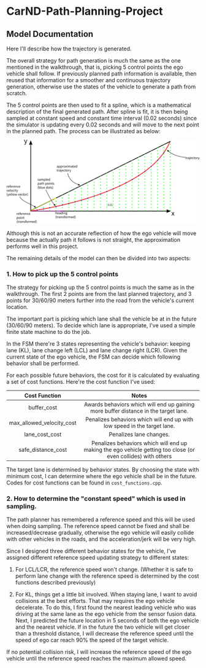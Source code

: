 # CarND-Path-Planning-Project
[//]: # (Image References)
[sampling]: ./figures/sampling.png
## Model Documentation

Here I'll describe how the trajectory is generated.

The overall strategy for path generation is much the same as the one mentioned in the walkthrough, that is, 
picking 5 control points the ego vehicle shall follow. If previously planned path information is
available, then reused that information for a smoother and continuous trajectory generation, otherwise
use the states of the vehicle to generate a path from scratch. 

The 5 control points are then used to fit a spline, which is a mathematical description of the final generated
path. After spline is fit, it is then being sampled at constant speed and constant time interval (0.02 seconds) since the 
simulator is updating every 0.02 seconds and will move to the next point in the planned path. The process can be illustrated as below:

![Sampling][sampling]

Although this is not an accurate reflection of how the ego vehicle will move because the actually path it follows is not 
straight, the approximation performs well in this project.

The remaining details of the model can then be divided into two aspects:

### 1. How to pick up the 5 control points

The strategy for picking up the 5 control points is much the same as in the walkthrough. The first 2 points are from the last planned
trajectory, and 3 points for 30/60/90 meters further into the road from the vehicle's current location.

The important part is picking which lane shall the vehicle be at in the future (30/60/90 meters). To decide which lane is appropriate,
I've used a simple finite state machine to do the job.

In the FSM there're 3 states representing the vehicle's behavior: keeping lane (KL), lane change left (LCL) and lane change right (LCR). Given the current state
of the ego vehicle, the FSM can decide which following behavior shall be performed.

 For each possible future behaviors, the cost for it
is calculated by evaluating a set of cost functions. Here're the cost function I've used:

| Cost Function             |             Notes                  |
|:-------------------------:|:----------------------------------:|
| buffer_cost               | Awards behaviors which will end up gaining more buffer distance in the target lane.       |
| max_allowed_velocity_cost | Penalizes behaviors which will end up with low speed in the target lane. |
| lane_cost_cost | Penalizes lane changes. |
| safe_distance_cost | Penalizes behaviors which will end up making the ego vehicle getting too close (or even collides) with others |

The target lane is determined by behavior states. By choosing the state with minimum cost, I can determine where the ego vehicle shall be in the future. Codes for cost functions can be found in `cost_functions.cpp`.

### 2. How to determine the "constant speed" which is used in sampling.

The path planner has remembered a reference speed and this will be used when doing sampling. The reference speed cannot be fixed and shall be increased/decrease gradually, 
otherwise the ego vehicle will easily collide with other vehicles in the roads, and the acceleration/jerk will be very high.

Since I designed three different behavior states for the vehicle, I've assigned different reference speed updating strategy to different states:

1. For LCL/LCR, the reference speed won't change. (Whether it is safe to perform lane change with the reference speed is determined by the cost functions described previously)

2. For KL, things get a little bit involved. When staying lane, I want to avoid collisions at the best efforts. That may requires the ego vehicle decelerate. To do this, I first found the nearest leading vehicle who was driving at the same lane as the ego vehicle from the sensor fusion data. Next, I predicted the future location in 5 seconds of both the ego vehicle and the nearest vehicle. If in the future the two vehicle will get closer than a threshold distance, I will decrease the reference speed until the speed of ego car reach 90% the speed of the target vehicle.

If no potential collision risk, I will increase the reference speed of the ego vehicle until the reference speed reaches the maximum allowed speed.